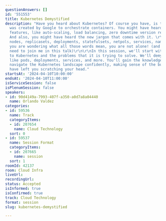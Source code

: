 ```yaml
---
questionAnswers: []
id: '551553'
title: Kubernetes Demystified
description: "Have you heard about Kubernetes? Of course you have, is that thing that
  was created by Google to orchestrate containers. You might have heard some of its
  features, like auto-scaling, load balancing, zero downtime version releases, etc.
  And also, you might have heard the new jargon that comes with it. \r\n\r\nPods,
  nodes, replicasets, deployments, statefulsets, netpols, services, namespaces, kubectl????\r\n\r\nIf
  you are wondering what all those words mean, you are not alone! (and you probably
  need to join me in this talk)\r\n\r\nIn this session, we'll start with a quick introduction
  to Kubernetes and the problems that it is trying to solve. We'll demystify terms
  like pods, deployments, services, and more. You'll gain the knowledge you need to
  navigate the Kubernetes landscape confidently, making sense of the buzzwords that
  have left you scratching your head."
startsAt: '2024-04-10T10:00:00'
endsAt: '2024-04-10T11:00:00'
isServiceSession: false
isPlenumSession: false
speakers:
- id: 90d4149a-7993-407f-a350-a0d7a8a04440
  name: Orlando Valdez
categories:
- id: 59536
  name: Track
  categoryItems:
  - id: 207654
    name: Cloud Technology
  sort: 0
- id: 59537
  name: Session Format
  categoryItems:
  - id: 207665
    name: session
  sort: 1
roomId: 42137
room: Cloud Infra
liveUrl: 
recordingUrl: 
status: Accepted
isInformed: true
isConfirmed: true
track: Cloud Technology
format: session
slug: kubernetes-demystified

---
```

